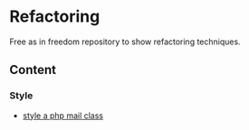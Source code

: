 # Refactoring

Free as in freedom repository to show refactoring techniques.

## Content

### Style

* [style a php mail class](/tree/master/style/php/01)
